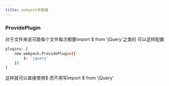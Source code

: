 ```yaml
---
title: webpack参数篇
---
```




### ProvidePlugin
对于文件来说可能每个文件每次都要import $ from 'jQuery'之类的 可以这样配置
``` bash
plugins: [
    new webpack.ProvidePlugin({
        $: 'jquery'
    })
]
```
这样就可以直接使用$ 而不用写import $ from 'jQuery'

### 
